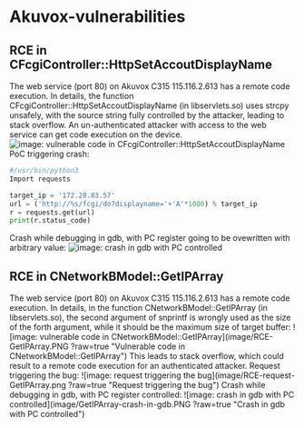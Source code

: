 # Akuvox-vulnerabilities

## RCE in CFcgiController::HttpSetAccoutDisplayName
The web service (port 80) on Akuvox C315 115.116.2.613 has a remote code execution. In details, the function CFcgiController::HttpSetAccoutDisplayName (in libservlets.so) uses strcpy unsafely, with the source string fully controlled by the attacker, leading to stack overflow. An un-authenticated attacker with access to the web service can get code execution on the device.
![image: vulnerable code in CFcgiController::HttpSetAccoutDisplayName](https://github.com/ManhNDd/Akuvox-vulnerabilities/image/RCE-in-HttpSetAccountDisplayName.PNG?raw=true "Vulnerable code in CFcgiController::HttpSetAccoutDisplayName")
PoC triggering crash:
```Python
#/usr/bin/python3
Import requests

target_ip = '172.28.83.57'
url = ('http://%s/fcgi/do?displayname='+'A'*1000) % target_ip
r = requests.get(url)
print(r.status_code)
```
Crash while debugging in gdb, with PC register going to be ovewritten with arbitrary value:
![image: crash in gdb with PC controlled](https://github.com/ManhNDd/Akuvox-vulnerabilities/image/RCE-gdb-HttpSetAccoutDisplayName.PNG?raw=true "Crash in gdb with PC controlled")

## RCE in CNetworkBModel::GetIPArray
The web service (port 80) on Akuvox C315 115.116.2.613 has a remote code execution. In details, in the function CNetworkBModel::GetIPArray (in libservlets.so), the second argument of snprintf is wrongly used as the size of the forth argument, while it should be the maximum size of target buffer:
![image: vulnerable code in CNetworkBModel::GetIPArray](image/RCE-GetIPArray.PNG
?raw=true "Vulnerable code in CNetworkBModel::GetIPArray")
This leads to stack overflow, which could result to a remote code execution for an authenticated attacker.
Request triggering the bug:
![image: request triggering the bug](image/RCE-request-GetIPArray.png
?raw=true "Request triggering the bug")
Crash while debugging in gdb, with PC register controlled:
![image: crash in gdb with PC controlled](image/GetIPArray-crash-in-gdb.PNG
?raw=true "Crash in gdb with PC controlled")
